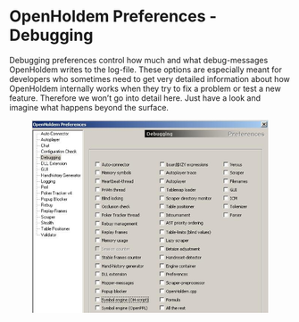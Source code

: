 # OpenHoldem Preferences - Debugging

Debugging preferences control how much and what debug-messages
OpenHoldem writes to the log-file. These options are especially meant
for developers who sometimes need to get very detailed information about
how OpenHoldem internally works when they try to fix a problem or test a
new feature. Therefore we won’t go into detail here. Just have a look
and imagine what happens beyond the surface.

<figure>
<img src="images/preferences_debug.jpg" />
</figure>
